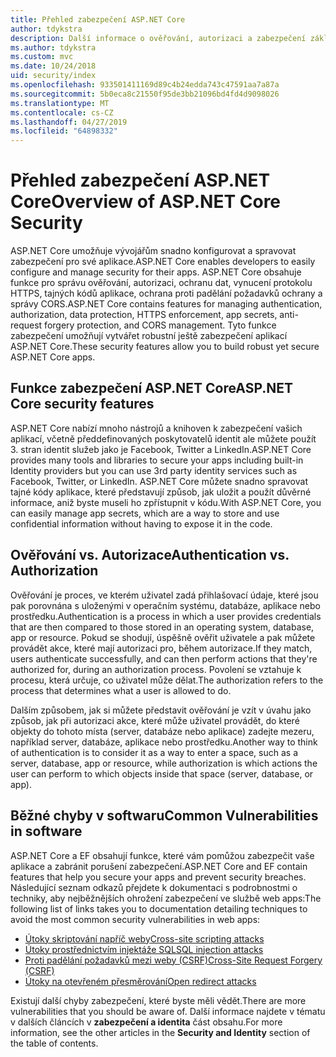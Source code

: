 ```yaml
---
title: Přehled zabezpečení ASP.NET Core
author: tdykstra
description: Další informace o ověřování, autorizaci a zabezpečení základy v ASP.NET Core.
ms.author: tdykstra
ms.custom: mvc
ms.date: 10/24/2018
uid: security/index
ms.openlocfilehash: 933501411169d89c4b24edda743c47591aa7a87a
ms.sourcegitcommit: 5b0eca8c21550f95de3bb21096bd4fd4d9098026
ms.translationtype: MT
ms.contentlocale: cs-CZ
ms.lasthandoff: 04/27/2019
ms.locfileid: "64898332"
---
```

# <a name="overview-of-aspnet-core-security"></a><span data-ttu-id="5cf02-103">Přehled zabezpečení ASP.NET Core</span><span class="sxs-lookup"><span data-stu-id="5cf02-103">Overview of ASP.NET Core Security</span></span>

<span data-ttu-id="5cf02-104">ASP.NET Core umožňuje vývojářům snadno konfigurovat a spravovat zabezpečení pro své aplikace.</span><span class="sxs-lookup"><span data-stu-id="5cf02-104">ASP.NET Core enables developers to easily configure and manage security for their apps.</span></span> <span data-ttu-id="5cf02-105">ASP.NET Core obsahuje funkce pro správu ověřování, autorizaci, ochranu dat, vynucení protokolu HTTPS, tajných kódů aplikace, ochrana proti padělání požadavků ochrany a správy CORS.</span><span class="sxs-lookup"><span data-stu-id="5cf02-105">ASP.NET Core contains features for managing authentication, authorization, data protection, HTTPS enforcement, app secrets, anti-request forgery protection, and CORS management.</span></span> <span data-ttu-id="5cf02-106">Tyto funkce zabezpečení umožňují vytvářet robustní ještě zabezpečení aplikací ASP.NET Core.</span><span class="sxs-lookup"><span data-stu-id="5cf02-106">These security features allow you to build robust yet secure ASP.NET Core apps.</span></span>

## <a name="aspnet-core-security-features"></a><span data-ttu-id="5cf02-107">Funkce zabezpečení ASP.NET Core</span><span class="sxs-lookup"><span data-stu-id="5cf02-107">ASP.NET Core security features</span></span>

<span data-ttu-id="5cf02-108">ASP.NET Core nabízí mnoho nástrojů a knihoven k zabezpečení vašich aplikací, včetně předdefinovaných poskytovatelů identit ale můžete použít 3. stran identit služeb jako je Facebook, Twitter a LinkedIn.</span><span class="sxs-lookup"><span data-stu-id="5cf02-108">ASP.NET Core provides many tools and libraries to secure your apps including built-in Identity providers but you can use 3rd party identity services such as Facebook, Twitter, or LinkedIn.</span></span> <span data-ttu-id="5cf02-109">ASP.NET Core můžete snadno spravovat tajné kódy aplikace, které představují způsob, jak uložit a použít důvěrné informace, aniž byste museli ho zpřístupnit v kódu.</span><span class="sxs-lookup"><span data-stu-id="5cf02-109">With ASP.NET Core, you can easily manage app secrets, which are a way to store and use confidential information without having to expose it in the code.</span></span>

## <a name="authentication-vs-authorization"></a><span data-ttu-id="5cf02-110">Ověřování vs. Autorizace</span><span class="sxs-lookup"><span data-stu-id="5cf02-110">Authentication vs. Authorization</span></span>

<span data-ttu-id="5cf02-111">Ověřování je proces, ve kterém uživatel zadá přihlašovací údaje, které jsou pak porovnána s uloženými v operačním systému, databáze, aplikace nebo prostředku.</span><span class="sxs-lookup"><span data-stu-id="5cf02-111">Authentication is a process in which a user provides credentials that are then compared to those stored in an operating system, database, app or resource.</span></span> <span data-ttu-id="5cf02-112">Pokud se shodují, úspěšně ověřit uživatele a pak můžete provádět akce, které mají autorizaci pro, během autorizace.</span><span class="sxs-lookup"><span data-stu-id="5cf02-112">If they match, users authenticate successfully, and can then perform actions that they're authorized for, during an authorization process.</span></span> <span data-ttu-id="5cf02-113">Povolení se vztahuje k procesu, která určuje, co uživatel může dělat.</span><span class="sxs-lookup"><span data-stu-id="5cf02-113">The authorization refers to the process that determines what a user is allowed to do.</span></span>

<span data-ttu-id="5cf02-114">Dalším způsobem, jak si můžete představit ověřování je vzít v úvahu jako způsob, jak při autorizaci akce, které může uživatel provádět, do které objekty do tohoto místa (server, databáze nebo aplikace) zadejte mezeru, například server, databáze, aplikace nebo prostředku.</span><span class="sxs-lookup"><span data-stu-id="5cf02-114">Another way to think of authentication is to consider it as a way to enter a space, such as a server, database, app or resource, while authorization is which actions the user can perform to which objects inside that space (server, database, or app).</span></span>

## <a name="common-vulnerabilities-in-software"></a><span data-ttu-id="5cf02-115">Běžné chyby v softwaru</span><span class="sxs-lookup"><span data-stu-id="5cf02-115">Common Vulnerabilities in software</span></span>

<span data-ttu-id="5cf02-116">ASP.NET Core a EF obsahují funkce, které vám pomůžou zabezpečit vaše aplikace a zabránit porušení zabezpečení.</span><span class="sxs-lookup"><span data-stu-id="5cf02-116">ASP.NET Core and EF contain features that help you secure your apps and prevent security breaches.</span></span> <span data-ttu-id="5cf02-117">Následující seznam odkazů přejdete k dokumentaci s podrobnostmi o techniky, aby nejběžnějších ohrožení zabezpečení ve službě web apps:</span><span class="sxs-lookup"><span data-stu-id="5cf02-117">The following list of links takes you to documentation detailing techniques to avoid the most common security vulnerabilities in web apps:</span></span>

* [<span data-ttu-id="5cf02-118">Útoky skriptování napříč weby</span><span class="sxs-lookup"><span data-stu-id="5cf02-118">Cross-site scripting attacks</span></span>](xref:security/cross-site-scripting)
* [<span data-ttu-id="5cf02-119">Útoky prostřednictvím injektáže SQL</span><span class="sxs-lookup"><span data-stu-id="5cf02-119">SQL injection attacks</span></span>](/ef/core/querying/raw-sql)
* [<span data-ttu-id="5cf02-120">Proti padělání požadavků mezi weby (CSRF)</span><span class="sxs-lookup"><span data-stu-id="5cf02-120">Cross-Site Request Forgery (CSRF)</span></span>](xref:security/anti-request-forgery)
* [<span data-ttu-id="5cf02-121">Útoky na otevřeném přesměrování</span><span class="sxs-lookup"><span data-stu-id="5cf02-121">Open redirect attacks</span></span>](xref:security/preventing-open-redirects)

<span data-ttu-id="5cf02-122">Existují další chyby zabezpečení, které byste měli vědět.</span><span class="sxs-lookup"><span data-stu-id="5cf02-122">There are more vulnerabilities that you should be aware of.</span></span> <span data-ttu-id="5cf02-123">Další informace najdete v tématu v dalších článcích v **zabezpečení a identita** část obsahu.</span><span class="sxs-lookup"><span data-stu-id="5cf02-123">For more information, see the other articles in the **Security and Identity** section of the table of contents.</span></span>
